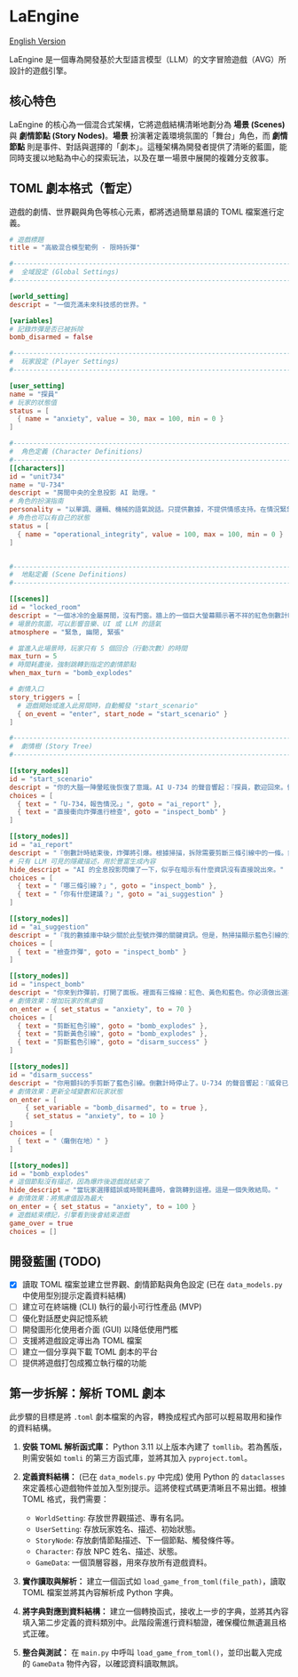 # LaEngine

[English Version](./README.md)

LaEngine 是一個專為開發基於大型語言模型（LLM）的文字冒險遊戲（AVG）所設計的遊戲引擎。

## 核心特色

LaEngine 的核心為一個混合式架構，它將遊戲結構清晰地劃分為 **場景 (Scenes)** 與 **劇情節點 (Story Nodes)**。**場景** 扮演著定義環境氛圍的「舞台」角色，而 **劇情節點** 則是事件、對話與選擇的「劇本」。這種架構為開發者提供了清晰的藍圖，能同時支援以地點為中心的探索玩法，以及在單一場景中展開的複雜分支敘事。

## TOML 劇本格式（暫定）

遊戲的劇情、世界觀與角色等核心元素，都將透過簡單易讀的 TOML 檔案進行定義。

```toml
# 遊戲標題
title = "高級混合模型範例 - 限時拆彈"

#------------------------------------------------------------------------------
#  全域設定 (Global Settings)
#------------------------------------------------------------------------------

[world_setting]
descript = "一個充滿未來科技感的世界。"

[variables]
# 記錄炸彈是否已被拆除
bomb_disarmed = false

#------------------------------------------------------------------------------
#  玩家設定 (Player Settings)
#------------------------------------------------------------------------------

[user_setting]
name = "探員"
# 玩家的狀態值
status = [
  { name = "anxiety", value = 30, max = 100, min = 0 }
]

#------------------------------------------------------------------------------
#  角色定義 (Character Definitions)
#------------------------------------------------------------------------------
[[characters]]
id = "unit734"
name = "U-734"
descript = "房間中央的全息投影 AI 助理。"
# 角色的扮演指南
personality = "以單調、邏輯、機械的語氣說話。只提供數據，不提供情感支持。在情況緊急時，會重複關鍵指令。"
# 角色也可以有自己的狀態
status = [
  { name = "operational_integrity", value = 100, max = 100, min = 0 }
]


#------------------------------------------------------------------------------
#  地點定義 (Scene Definitions)
#------------------------------------------------------------------------------

[[scenes]]
id = "locked_room"
descript = "一個冰冷的金屬房間，沒有門窗。牆上的一個巨大螢幕顯示著不祥的紅色倒數計時。"
# 場景的氛圍，可以影響音樂、UI 或 LLM 的語氣
atmosphere = "緊急, 幽閉, 緊張"

# 當進入此場景時，玩家只有 5 個回合（行動次數）的時間
max_turn = 5
# 時間耗盡後，強制跳轉到指定的劇情節點
when_max_turn = "bomb_explodes"

# 劇情入口
story_triggers = [
  # 遊戲開始或進入此房間時，自動觸發 "start_scenario"
  { on_event = "enter", start_node = "start_scenario" }
]

#------------------------------------------------------------------------------
#  劇情樹 (Story Tree)
#------------------------------------------------------------------------------

[[story_nodes]]
id = "start_scenario"
descript = "你的大腦一陣暈眩後恢復了意識。AI U-734 的聲音響起：『探員，歡迎回來。情況分析：偵測到一枚即將引爆的炸彈。建議立即處理。』"
choices = [
  { text = "「U-734，報告情況。」", goto = "ai_report" },
  { text = "直接衝向炸彈進行檢查", goto = "inspect_bomb" }
]

[[story_nodes]]
id = "ai_report"
descript = "『倒數計時結束後，炸彈將引爆。根據掃描，拆除需要剪斷三條引線中的一條。錯誤的選擇將導致立即引爆。』"
# 只有 LLM 可見的隱藏描述，用於豐富生成內容
hide_descript = "AI 的全息投影閃爍了一下，似乎在暗示有什麼資訊沒有直接說出來。"
choices = [
  { text = "「哪三條引線？」", goto = "inspect_bomb" },
  { text = "「你有什麼建議？」", goto = "ai_suggestion" }
]

[[story_nodes]]
id = "ai_suggestion"
descript = "『我的數據庫中缺少關於此型號炸彈的關鍵資訊。但是，熱掃描顯示藍色引線的溫度略高於其他兩條。』"
choices = [
  { text = "檢查炸彈", goto = "inspect_bomb" }
]

[[story_nodes]]
id = "inspect_bomb"
descript = "你來到炸彈前，打開了面板。裡面有三條線：紅色、黃色和藍色。你必須做出選擇。"
# 劇情效果：增加玩家的焦慮值
on_enter = { set_status = "anxiety", to = 70 }
choices = [
  { text = "剪斷紅色引線", goto = "bomb_explodes" },
  { text = "剪斷黃色引線", goto = "bomb_explodes" },
  { text = "剪斷藍色引線", goto = "disarm_success" }
]

[[story_nodes]]
id = "disarm_success"
descript = "你用顫抖的手剪斷了藍色引線。倒數計時停止了。U-734 的聲音響起：『威脅已解除。做得好，探員。』"
# 劇情效果：更新全域變數和玩家狀態
on_enter = [
    { set_variable = "bomb_disarmed", to = true },
    { set_status = "anxiety", to = 10 }
]
choices = [
  { text = "（癱倒在地）" }
]

[[story_nodes]]
id = "bomb_explodes"
# 這個節點沒有描述，因為爆炸後遊戲就結束了
hide_descript = "當玩家選擇錯誤或時間耗盡時，會跳轉到這裡。這是一個失敗結局。"
# 劇情效果：將焦慮值設為最大
on_enter = { set_status = "anxiety", to = 100 }
# 遊戲結束標記，引擎看到後會結束遊戲
game_over = true
choices = []
```

## 開發藍圖 (TODO)

- [x] 讀取 TOML 檔案並建立世界觀、劇情節點與角色設定 (已在 `data_models.py` 中使用型別提示定義資料結構)
- [ ] 建立可在終端機 (CLI) 執行的最小可行性產品 (MVP)
- [ ] 優化對話歷史與記憶系統
- [ ] 開發圖形化使用者介面 (GUI) 以降低使用門檻
- [ ] 支援將遊戲設定導出為 TOML 檔案
- [ ] 建立一個分享與下載 TOML 劇本的平台
- [ ] 提供將遊戲打包成獨立執行檔的功能

## 第一步拆解：解析 TOML 劇本

此步驟的目標是將 `.toml` 劇本檔案的內容，轉換成程式內部可以輕易取用和操作的資料結構。

1.  **安裝 TOML 解析函式庫：** Python 3.11 以上版本內建了 `tomllib`。若為舊版，則需安裝如 `tomli` 的第三方函式庫，並將其加入 `pyproject.toml`。

2.  **定義資料結構：** (已在 `data_models.py` 中完成) 使用 Python 的 `dataclasses` 來定義核心遊戲物件並加入型別提示。這將使程式碼更清晰且不易出錯。根據 TOML 格式，我們需要：
    *   `WorldSetting`: 存放世界觀描述、專有名詞。
    *   `UserSetting`: 存放玩家姓名、描述、初始狀態。
    *   `StoryNode`: 存放劇情節點描述、下一個節點、觸發條件等。
    *   `Character`: 存放 NPC 姓名、描述、狀態。
    *   `GameData`: 一個頂層容器，用來存放所有遊戲資料。

3.  **實作讀取與解析：** 建立一個函式如 `load_game_from_toml(file_path)`，讀取 TOML 檔案並將其內容解析成 Python 字典。

4.  **將字典對應到資料結構：** 建立一個轉換函式，接收上一步的字典，並將其內容填入第二步定義的資料類別中。此階段需進行資料驗證，確保欄位無遺漏且格式正確。

5.  **整合與測試：** 在 `main.py` 中呼叫 `load_game_from_toml()`，並印出載入完成的 `GameData` 物件內容，以確認資料讀取無誤。

